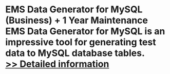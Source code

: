 # EMS Data Generator for MySQL (Business) + 1 Year Maintenance<br />EMS Data Generator for MySQL is an impressive tool for generating test data to MySQL database tables.<br />[>> Detailed information](https://secure.shareit.com/shareit/product.html?productid=300067878&affiliateid=200057808)